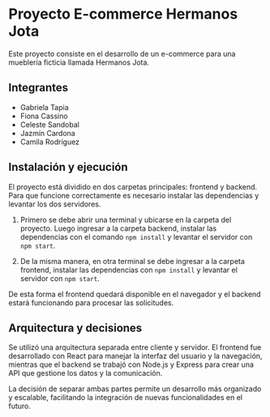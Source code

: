 # Proyecto E-commerce Hermanos Jota

Este proyecto consiste en el desarrollo de un e-commerce para una mueblería ficticia llamada Hermanos Jota.

## Integrantes

- Gabriela Tapia
- Fiona Cassino
- Celeste Sandobal
- Jazmín Cardona
- Camila Rodríguez

## Instalación y ejecución

El proyecto está dividido en dos carpetas principales: frontend y backend. Para que funcione correctamente es necesario instalar las dependencias y levantar los dos servidores.

1. Primero se debe abrir una terminal y ubicarse en la carpeta del proyecto. Luego ingresar a la carpeta backend, instalar las dependencias con el comando `npm install` y levantar el servidor con `npm start`.

2. De la misma manera, en otra terminal se debe ingresar a la carpeta frontend, instalar las dependencias con `npm install` y levantar el servidor con `npm start`.

De esta forma el frontend quedará disponible en el navegador y el backend estará funcionando para procesar las solicitudes.

## Arquitectura y decisiones

Se utilizó una arquitectura separada entre cliente y servidor. El frontend fue desarrollado con React para manejar la interfaz del usuario y la navegación, mientras que el backend se trabajó con Node.js y Express para crear una API que gestione los datos y la comunicación.

La decisión de separar ambas partes permite un desarrollo más organizado y escalable, facilitando la integración de nuevas funcionalidades en el futuro.